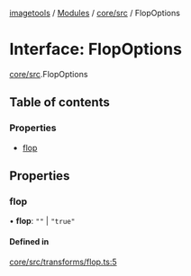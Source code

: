 [imagetools](../README.md) / [Modules](../modules.md) / [core/src](../modules/core_src.md) / FlopOptions

# Interface: FlopOptions

[core/src](../modules/core_src.md).FlopOptions

## Table of contents

### Properties

- [flop](core_src.FlopOptions.md#flop)

## Properties

### flop

• **flop**: ``""`` \| ``"true"``

#### Defined in

[core/src/transforms/flop.ts:5](https://github.com/JonasKruckenberg/imagetools/blob/0016446/packages/core/src/transforms/flop.ts#L5)
